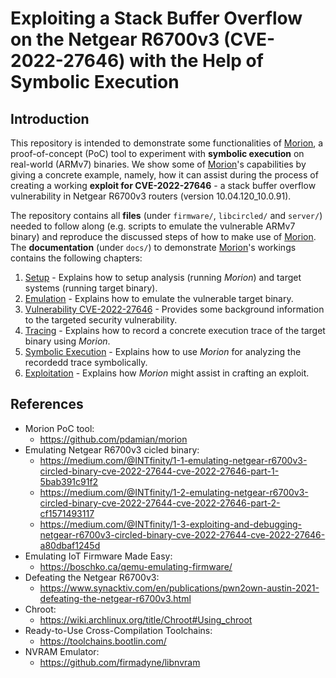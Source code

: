 # Exploiting a Stack Buffer Overflow on the Netgear R6700v3 (CVE-2022-27646) with the Help of Symbolic Execution
<!--TODO--------------------------------------------------------------------------------------------
- [ ] Revise references
--------------------------------------------------------------------------------------------------->
## Introduction
This repository is intended to demonstrate some functionalities of
[Morion](https://github.com/pdamian/morion), a proof-of-concept (PoC) tool to experiment with
**symbolic execution** on real-world (ARMv7) binaries. We show some of
[Morion](https://github.com/pdamian/morion)'s capabilities by giving a concrete example, namely, how
it can assist during the process of creating a working **exploit for CVE-2022-27646** - a stack
buffer overflow vulnerability in Netgear R6700v3 routers (version 10.04.120_10.0.91).

The repository contains all **files** (under `firmware/`, `libcircled/` and `server/`) needed to
follow along (e.g. scripts to emulate the vulnerable ARMv7 binary) and reproduce the discussed steps
of how to make use of [Morion](https://github.com/pdamian/morion). The **documentation**
(under `docs/`) to demonstrate [Morion](https://github.com/pdamian/morion)'s workings contains the
following chapters:
1. [Setup](docs/1_setup.md) - Explains how to setup analysis (running *Morion*) and target systems
    (running target binary).
2. [Emulation](docs/2_emulation.md) - Explains how to emulate the vulnerable target binary.
3. [Vulnerability CVE-2022-27646](docs/3_vulnerability.md) - Provides some background information to
    the targeted security vulnerability.
4. [Tracing](docs/4_tracing.md) - Explains how to record a concrete execution trace of the target
    binary using *Morion*.
5. [Symbolic Execution](docs/5_symbex.md) - Explains how to use *Morion* for analyzing the recordedd
     trace symbolically.
6. [Exploitation](docs/6_exploitation.md) - Explains how *Morion* might assist in crafting an
    exploit.
## References
- Morion PoC tool:
  - https://github.com/pdamian/morion
- Emulating Netgear R6700v3 cicled binary:
  - https://medium.com/@INTfinity/1-1-emulating-netgear-r6700v3-circled-binary-cve-2022-27644-cve-2022-27646-part-1-5bab391c91f2
  - https://medium.com/@INTfinity/1-2-emulating-netgear-r6700v3-circled-binary-cve-2022-27644-cve-2022-27646-part-2-cf1571493117
  - https://medium.com/@INTfinity/1-3-exploiting-and-debugging-netgear-r6700v3-circled-binary-cve-2022-27644-cve-2022-27646-a80dbaf1245d
- Emulating IoT Firmware Made Easy:
  - https://boschko.ca/qemu-emulating-firmware/
- Defeating the Netgear R6700v3:
  - https://www.synacktiv.com/en/publications/pwn2own-austin-2021-defeating-the-netgear-r6700v3.html
- Chroot:
  - https://wiki.archlinux.org/title/Chroot#Using_chroot
- Ready-to-Use Cross-Compilation Toolchains:
  - https://toolchains.bootlin.com/
- NVRAM Emulator:
  - https://github.com/firmadyne/libnvram
